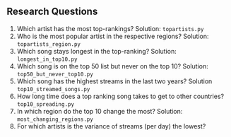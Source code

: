 ## Research Questions

1. Which artist has the most top-rankings?
Solution: `topartists.py`
2. Who is the most popular artist in the respective regions? Solution: `topartists_region.py`
3. Which song stays longest in the top-ranking? Solution: `longest_in_top10.py`
4. Which song is on the top 50 list but never on the top 10? Solution: `top50_but_never_top10.py`
5. Which song has the highest streams in the last two years? Solution `top10_streamed_songs.py`
6. How long time does a top ranking song takes to get to other countries? `top10_spreading.py`
7. In which region do the top 10 change the most? Solution: `most_changing_regions.py`
8. For which artists is the variance of streams (per day) the lowest?
